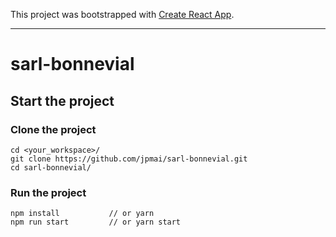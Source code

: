 This project was bootstrapped with [Create React App](https://github.com/facebook/create-react-app).

---

# sarl-bonnevial

## Start the project

### Clone the project

```
cd <your_workspace>/
git clone https://github.com/jpmai/sarl-bonnevial.git
cd sarl-bonnevial/
```

### Run the project

```
npm install           // or yarn
npm run start         // or yarn start
```
